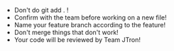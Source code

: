 - Don't do git add . !
- Confirm with the team before working on a new file!
- Name your feature branch according to the feature!
- Don't merge things that don't work!
- Your code will be reviewed by Team JTron!
